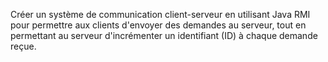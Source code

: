 Créer un système de communication client-serveur en utilisant Java RMI pour permettre aux clients d'envoyer des demandes au serveur, tout en permettant au serveur d'incrémenter un identifiant (ID) à chaque demande reçue.
